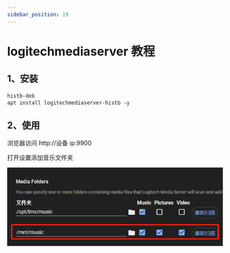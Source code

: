 ```yaml
---
sidebar_position: 19
---
```


# logitechmediaserver 教程

## 1、安装

```shell
histb-deb
apt install logitechmediaserver-histb -y
```

## 2、使用

浏览器访问 http://设备 ip:9900

打开设置添加音乐文件夹

![](img/logitechmediaserver1.png)
